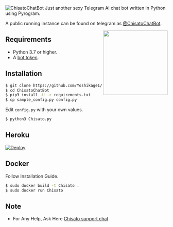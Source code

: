 ![ChisatoChatBot](https://telegra.ph/file/b6240a4e08bb892a3b600.jpg) 
Just another sexy Telegram AI chat bot written in Python using Pyrogram.

A public running instance can be found on telegram as [@ChisatoChatBot](https://t.me/ChisatoChatBot).

<img src="https://hamker.me/knplfa4_luna.jpg" width="200" align="right">

## Requirements

- Python 3.7 or higher.
- A [bot token](//t.me/botfather).


## Installation

```sh
$ git clone https://github.com/Yoshikage1/ChisatoChatBot
$ cd ChisatoChatBot
$ pip3 install -U -r requirements.txt
$ cp sample_config.py config.py
```
Edit `config.py` with your own values.
```sh
$ python3 Chisato.py
```


## Heroku

[![Deploy](https://www.herokucdn.com/deploy/button.svg)](https://heroku.com/deploy?template=https://github.com/Yoshikage1/ChisatoChatBot/tree/master)


## Docker

Follow Installation Guide.
```sh
$ sudo docker build -t Chisato .
$ sudo docker run Chisato
```

## Note

- For Any Help, Ask Here [Chisato support chat](https://t.me/kakashi_bots_support)
